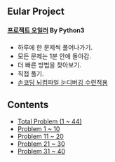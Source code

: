 ## Eular Project
#### [프로젝트 오일러](http://euler.synap.co.kr/) By Python3

- 하루에 한 문제씩 풀어나가기.  
- 모든 문제는 1분 안에 돌아감.  
- 더 빠른 방법을 찾아보기.  
- 직접 풀기.  
- [손코딩 뇌컴파일 눈디버깅 수련적용](https://github.com/DongjunLee/TIL-MAL/blob/master/Code/HandCoding_BrainCompile_EyeDebugging.md)

## Contents

- [Total Problem (1 ~ 44) ](Project%20Euler.ipynb)
- [Problem 1 ~ 10](Project_Euler_Problem_1~10.ipynb)
- [Problem 11 ~ 20](Project_Euler_Problem_11~20.ipynb)
- [Problem 21 ~ 30](Project_Euler_Problem_21~30.ipynb)
- [Problem 31 ~ 40](Project_Euler_Problem_31~40.ipynb)
